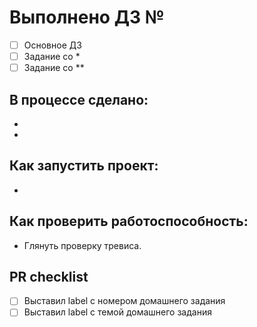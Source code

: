 # Выполнено ДЗ №

 - [ ] Основное ДЗ
 - [ ] Задание со *
 - [ ] Задание со **

## В процессе сделано:
 - 
 - 

## Как запустить проект:
 - 

## Как проверить работоспособность:
 - Глянуть проверку тревиса.

## PR checklist
 - [ ] Выставил label с номером домашнего задания
 - [ ] Выставил label с темой домашнего задания